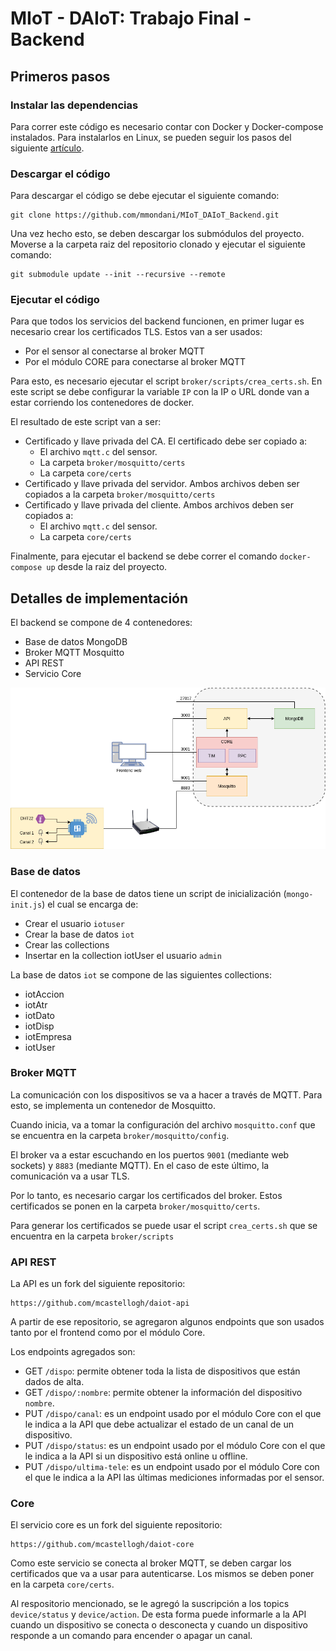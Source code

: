 MIoT - DAIoT: Trabajo Final - Backend
=======================

## Primeros pasos

### Instalar las dependencias

Para correr este código es necesario contar con Docker y Docker-compose instalados. Para instalarlos en Linux, se pueden seguir los pasos del siguiente [artículo](https://www.gotoiot.com/pages/articles/docker_installation_linux/).

### Descargar el código

Para descargar el código se debe ejecutar el siguiente comando:

```
git clone https://github.com/mmondani/MIoT_DAIoT_Backend.git
```
Una vez hecho esto, se deben descargar los submódulos del proyecto. Moverse a la carpeta raiz del repositorio clonado y ejecutar el siguiente comando:

```
git submodule update --init --recursive --remote
``` 

### Ejecutar el código

Para que todos los servicios del backend funcionen, en primer lugar es necesario crear los certificados TLS. Estos van a ser usados:

- Por el sensor al conectarse al broker MQTT
- Por el módulo CORE para conectarse al broker MQTT

Para esto, es necesario ejecutar el script `broker/scripts/crea_certs.sh`. En este script se debe configurar la variable `IP` con la IP o URL donde van a estar corriendo los contenedores de docker.

El resultado de este script van a ser: 

- Certificado y llave privada del CA. El certificado debe ser copiado a:
    - El archivo `mqtt.c` del sensor.
    - La carpeta `broker/mosquitto/certs`
    - La carpeta `core/certs`
- Certificado y llave privada del servidor. Ambos archivos deben ser copiados a la carpeta `broker/mosquitto/certs`
- Certificado y llave privada del cliente. Ambos archivos deben ser copiados a:
    - El archivo `mqtt.c` del sensor.
    - La carpeta `core/certs`

Finalmente, para ejecutar el backend se debe correr el comando `docker-compose up` desde la raiz del proyecto. 

## Detalles de implementación

El backend se compone de 4 contenedores:

- Base de datos MongoDB
- Broker MQTT Mosquitto
- API REST
- Servicio Core

![diagrama_docker](doc/diagrama_docker.png)


### Base de datos

El contenedor de la base de datos tiene un script de inicialización (`mongo-init.js`) el cual se encarga de:

- Crear el usuario `iotuser`
- Crear la base de datos `iot`
- Crear las collections
- Insertar en la collection iotUser el usuario `admin`

La base de datos `iot` se compone de las siguientes collections:

- iotAccion
- iotAtr
- iotDato
- iotDisp
- iotEmpresa
- iotUser

### Broker MQTT

La comunicación con los dispositivos se va a hacer a través de MQTT. Para esto, se implementa un contenedor de Mosquitto.

Cuando inicia, va a tomar la configuración del archivo `mosquitto.conf` que se encuentra en la carpeta `broker/mosquitto/config`.

El broker va a estar escuchando en los puertos `9001` (mediante web sockets) y `8883` (mediante MQTT). En el caso de este último, la comunicación va a usar TLS.

Por lo tanto, es necesario cargar los certificados del broker. Estos certificados se ponen en la carpeta `broker/mosquitto/certs`.

Para generar los certificados se puede usar el script `crea_certs.sh` que se encuentra en la carpeta `broker/scripts`


### API REST

La API es un fork del siguiente repositorio:

``` 
https://github.com/mcastellogh/daiot-api
```

A partir de ese repositorio, se agregaron algunos endpoints que son usados tanto por el frontend como por el módulo Core.

Los endpoints agregados son:

- GET `/dispo`: permite obtener toda la lista de dispositivos que están dados de alta.
- GET `/dispo/:nombre`: permite obtener la información del dispositivo `nombre`.
- PUT `/dispo/canal`: es un endpoint usado por el módulo Core con el que le indica a la API que debe actualizar el estado de un canal de un dispositivo.
- PUT `/dispo/status`: es un endpoint usado por el módulo Core con el que le indica a la API si un dispositivo está online u offline.
- PUT `/dispo/ultima-tele`: es un endpoint usado por el módulo Core con el que le indica a la API las últimas mediciones informadas por el sensor.

### Core

El servicio core es un fork del siguiente repositorio:

``` 
https://github.com/mcastellogh/daiot-core
```

Como este servicio se conecta al broker MQTT, se deben cargar los certificados que va a usar para autenticarse. Los mismos se deben poner en la carpeta `core/certs`.

Al respositorio mencionado, se le agregó la suscripción a los topics `device/status` y `device/action`. De esta forma puede informarle a la API cuando un dispositivo se conecta o desconecta y cuando un dispositivo responde a un comando para encender o apagar un canal.